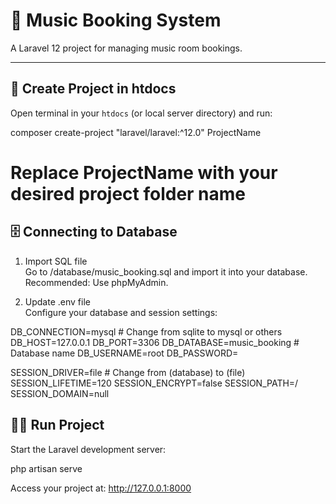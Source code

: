 # 🎵 Music Booking System

A Laravel 12 project for managing music room bookings.

---

## 🚀 Create Project in htdocs

Open terminal in your `htdocs` (or local server directory) and run:

composer create-project "laravel/laravel:^12.0" ProjectName
# Replace ProjectName with your desired project folder name

## 🗄 Connecting to Database

1. Import SQL file  
Go to /database/music_booking.sql and import it into your database. Recommended: Use phpMyAdmin.

2. Update .env file  
Configure your database and session settings:

DB_CONNECTION=mysql       # Change from sqlite to mysql or others
DB_HOST=127.0.0.1
DB_PORT=3306
DB_DATABASE=music_booking # Database name
DB_USERNAME=root
DB_PASSWORD=

SESSION_DRIVER=file       # Change from (database) to (file)
SESSION_LIFETIME=120
SESSION_ENCRYPT=false
SESSION_PATH=/
SESSION_DOMAIN=null

## 🏃‍♂️ Run Project

Start the Laravel development server:

php artisan serve

Access your project at: http://127.0.0.1:8000
